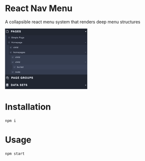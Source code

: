 # React Nav Menu

A collapsible react menu system that renders deep menu structures

<img src='https://github.com/grantglidewell/recursive-react-menu/blob/master/ss.png?raw=true' height='200px'/>

# Installation

`npm i`

# Usage

`npm start`
